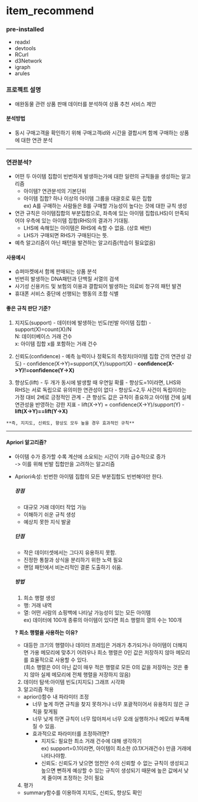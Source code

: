 # item_recommend
### pre-installed
- readxl
- devtools
- RCurl
- d3Network
- igraph
- arules

### 프로젝트 설명
- 애완동물 관련 상품 판매 데이터를 분석하여 상품 추천 서비스 제안
#### 분석방법
- 동시 구매고객을 확인하기 위해 구매고객id와 시간을 결합시켜 함께 구매하는 상품에 대한 연관 분석

---

### 연관분석?
- 어떤 두 아이템 집합이 빈번하게 발생하는가에 대한 일련의 규칙들을 생성하는 알고리즘
  - 아이템? 연관분석의 기본단위
  - 아이템 집합? 하나 이상의 아이템 그룹을 대괄호로 묶은 집합    
  ex) A를 구매하는 사람들은 B를 구매할 가능성이 높다는 것에 대한 규칙 생성
- 연관 규칙은 아이템집합의 부분집합으로, 좌측에 있는 아이템 집합(LHS)이 만족되어야 우측에 있는 아이템 집합(RHS)의 결과가 기대됨.
  - LHS에 속해있는 아이템은 RHS에 속할 수 없음. (상호 배반) 
  - LHS가 구매되면 RHS가 구매된다는 뜻.
- 예측 알고리즘이 아닌 패턴을 발견하는 알고리즘(학습이 필요없음)

  
 #### 사용예시
  - 슈퍼마켓에서 함께 판매되는 상품 분석
  - 빈번히 발생하는 DNA패턴과 단백질 서열의 검색
  - 사기성 신용카드 및 보험의 이용과 결합되어 발생하는 의료비 청구의 패턴 발견
  - 휴대폰 서비스 중단에 선행되는 행동의 조합 식별

#### 좋은 규칙 판단 기준?
  1. 지지도(support)
    - 데이터에 발생하는 빈도(빈발 아이템 집합)
    - support(X)=count(X)/N   
      N: 데이터베이스 거래 건수   
      x: 아이템 집합 x를 포함하는 거래 건수   
      
  2. 신뢰도(confidence)
    - 예측 능력이나 정확도의 측정치(아이템 집합 간의 연관성 강도)
    - confidence(X->Y)=support(X,Y)/support(X)
    - **confidence(X->Y)!=confidence(Y->X)**
    
  3. 향상도(lift)
    - 두 개가 동시에 발생할 때 우연일 확률
    - 향상도=1이라면, LHS와 RHS는 서로 독립으로 유의미한 연관성이 없다
    - 향상도=2,두 사건이 독립이라는 가정 대비 2베로 긍정적인 관계
    - 큰 향상도 값은 규칙이 중요하고 아이템 간에 실제 연관성을 반영하는 강한 지표
    - lift(X->Y) = confidence(X->Y)/support(Y)
    -**lift(X->Y)==lift(Y->X)**
    
    **즉, 지지도, 신뢰도, 향상도 모두 높을 경우 효과적인 규칙**
  ---  
 #### Apriori 알고리즘?
  - 아이템 수가 증가할 수록 계산에 소요되는 시간이 기하 급수적으로 증가   
    -> 이를 위해 빈발 집합만을 고려하는 알고리즘
  - Apriori속성: 빈번한 아이템 집합의 모든 부분집합도 빈번해야만 한다.
    ##### 장점
    - 대규모 거래 데이터 작업 가능 
    - 이해하기 쉬운 규칙 생성
    - 예상치 못한 지식 발굴 
    ##### 단점
    - 작은 데이터셋에서는 그다지 유용하지 못함.
    - 진정한 통찰과 상식을 분리하기 위한 노력 필요
    - 랜덤 패턴에서 비논리적인 결론 도출하기 쉬움.
    ##### 방법
    1. 희소 행렬 생성
     - 행: 거래 내역
     - 열: 어떤 사람의 쇼핑백에 나타날 가능성이 있는 모든 아이템   
    ex) 데이터에 100개 종류의 아이템이 있다면 희소 행렬의 열의 수는 100개   
    
    **? 희소 행렬을 사용하는 이유?**
     - 대등한 크기의 행렬이나 데이터 프레임은 거래가 추가되거나 아이템이 더해지면 가용 메모리에 맞추기 어려우나 희소 행렬은 0인 값은 저장하지 않아 메모리를 효율적으로 사용할 수 있다.   
    (희소 행렬은 0이 아닌 값이 매우 적은 행렬로 모든 0의 값을 저장하는 것은 좋지 않아 실제 메모리에 전체 행렬을 저장하지 않음)
    
    2. 데이터 탐색:아이템 빈도(지지도) 그래프 시각화
    3. 알고리즘 적용
    - aprior()함수 내 파라미터 조정
      - 너무 높게 하면 규칙을 찾지 못하거나 너무 포괄적이어서 유용하지 않은 규칙을 찾게됨
      - 너무 낮게 하면 규칙이 너무 많아져서 너무 오래 실행하거나 메모리 부족해질 수 있음.
      - 효과적으로 파라미터를 조정하려면?
        - 지지도: 필요한 최소 거래 건수에 대해 생각하기   
        ex) support=0.1이라면, 아이템이 최소한 (0.1X거래건수) 만큼 거래에 나타나야함.
        - 신뢰도: 신뢰도가 낮으면 엄천안 수의 신뢰할 수 없는 규칙이 생성되고 높으면 뻔하게 예상할 수 있는 규칙이 생성되기 때문에 높은 값에서 낮게 줄이며 조정하는 것이 필요
     4. 평가
     - summary함수를 이용하여 지지도, 신뢰도, 향상도 확인 
        
    
